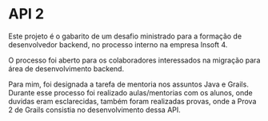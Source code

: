 # API 2

Este projeto é o gabarito de um desafio ministrado para a formação de desenvolvedor backend, no processo interno
na empresa Insoft 4.

O processo foi aberto para os colaboradores interessados na migração para área de desenvolvimento backend.

Para mim, foi designada a tarefa de mentoria nos assuntos Java e Grails. Durante esse processo foi realizado 
aulas/mentorias com os alunos, onde duvidas eram esclarecidas, também foram realizadas provas, onde a Prova 2 de Grails
consistia no desenvolvimento dessa API.

